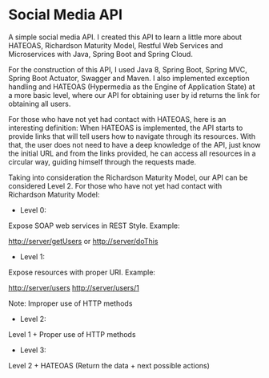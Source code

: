 # Social Media API
A simple social media API. I created this API to learn a little more about HATEOAS, Richardson Maturity Model, Restful Web Services and Microservices with Java, Spring Boot and Spring Cloud.

For the construction of this API, I used Java 8, Spring Boot, Spring MVC, Spring Boot Actuator, Swagger and Maven.
I also implemented exception handling and HATEOAS (Hypermedia as the Engine of Application State) at a more basic level, where our API for obtaining user by id returns the link for obtaining all users.

For those who have not yet had contact with HATEOAS, here is an interesting definition:
When HATEOAS is implemented, the API starts to provide links that will tell users how to navigate through its resources.
With that, the user does not need to have a deep knowledge of the API, just know the initial URL and from the links provided, he can access all resources in a circular way, guiding himself through the requests made.

Taking into consideration the Richardson Maturity Model, our API can be considered Level 2.
For those who have not yet had contact with Richardson Maturity Model:
- Level 0:

Expose SOAP web services in REST Style. Example:

[http://server/getUsers](http://server/getUsers)
 or [http://server/doThis](http://server/doThis)

- Level 1:

Expose resources with proper URI. Example:

[http://server/users](http://server/users)
[http://server/users/1](http://server/users/1)

Note: Improper use of HTTP methods

- Level 2:

Level 1 + Proper use of HTTP methods

- Level 3:

Level 2 + HATEOAS (Return the data + next possible actions)
